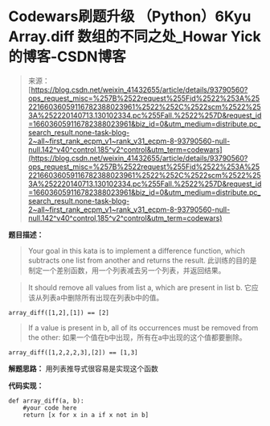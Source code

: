 <!--yml
category: codewars
date: 2022-08-13 11:41:15
-->

# Codewars刷题升级 （Python）6Kyu Array.diff 数组的不同之处_Howar Yick的博客-CSDN博客

> 来源：[https://blog.csdn.net/weixin_41432655/article/details/93790560?ops_request_misc=%257B%2522request%255Fid%2522%253A%2522166036059116782388023961%2522%252C%2522scm%2522%253A%252220140713.130102334.pc%255Fall.%2522%257D&request_id=166036059116782388023961&biz_id=0&utm_medium=distribute.pc_search_result.none-task-blog-2~all~first_rank_ecpm_v1~rank_v31_ecpm-8-93790560-null-null.142^v40^control,185^v2^control&utm_term=codewars](https://blog.csdn.net/weixin_41432655/article/details/93790560?ops_request_misc=%257B%2522request%255Fid%2522%253A%2522166036059116782388023961%2522%252C%2522scm%2522%253A%252220140713.130102334.pc%255Fall.%2522%257D&request_id=166036059116782388023961&biz_id=0&utm_medium=distribute.pc_search_result.none-task-blog-2~all~first_rank_ecpm_v1~rank_v31_ecpm-8-93790560-null-null.142^v40^control,185^v2^control&utm_term=codewars)

**题目描述：**

> Your goal in this kata is to implement a difference function, which subtracts one list from another and returns the result.
> 此训练的目的是制定一个差别函数，用一个列表减去另一个列表，并返回结果。

> It should remove all values from list a, which are present in list b.
> 它应该从列表a中删除所有出现在列表b中的值。

```
array_diff([1,2],[1]) == [2] 
```

> If a value is present in b, all of its occurrences must be removed from the other:
> 如果一个值在b中出现，所有在a中出现的这个值都要删除。

```
array_diff([1,2,2,2,3],[2]) == [1,3] 
```

**解题思路：**
用列表推导式很容易是实现这个函数

**代码实现：**

```
def array_diff(a, b):
    #your code here
    return [x for x in a if x not in b] 
```